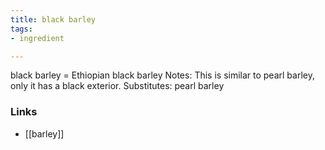 ```yaml
---
title: black barley
tags:
- ingredient

---
```

black barley = Ethiopian black barley Notes: This is similar to pearl barley, only it has a black exterior. Substitutes: pearl barley

### Links

* [[barley]]
